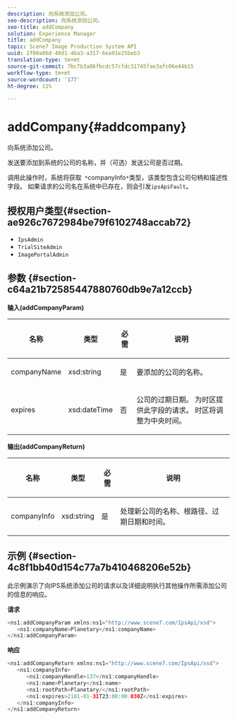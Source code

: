 ```yaml
---
description: 向系统添加公司。
seo-description: 向系统添加公司。
seo-title: addCompany
solution: Experience Manager
title: addCompany
topic: Scene7 Image Production System API
uuid: 2f00a06d-40d1-4ba3-a317-6ea91e25beb3
translation-type: tm+mt
source-git-commit: 7bc7b3a86fbcdc57cfdc31745fae3afc06e44b15
workflow-type: tm+mt
source-wordcount: '177'
ht-degree: 11%

---
```



# addCompany{#addcompany}

向系统添加公司。

发送要添加到系统的公司的名称，并（可选）发送公司是否过期。

调用此操作时，系统将获取` *`companyInfo`*`类型，该类型包含公司句柄和描述性字段。 如果请求的公司名在系统中已存在，则会引发`ipsApiFault`。

## 授权用户类型{#section-ae926c7672984be79f6102748accab72}

* `IpsAdmin`
* `TrialSiteAdmin`
* `ImagePortalAdmin`

## 参数 {#section-c64a21b72585447880760db9e7a12ccb}

**输入(addCompanyParam)**

<table id="table_AA915BAD2E8E4A1B9719725994309CE8"> 
 <thead> 
  <tr> 
   <th colname="col1" class="entry"> <p>名称 </p> </th> 
   <th colname="col2" class="entry"> <p>类型 </p> </th> 
   <th colname="col3" class="entry"> <p>必需 </p> </th> 
   <th colname="col4" class="entry"> <p>说明 </p> </th> 
  </tr> 
 </thead>
 <tbody> 
  <tr> 
   <td colname="col1"> <p><span class="codeph"> <span class="varname"> companyName</span> </span> </p> </td> 
   <td colname="col2"> <p><span class="codeph"> xsd:string</span> </p> </td> 
   <td colname="col3"> <p>是 </p> </td> 
   <td colname="col4"> <p>要添加的公司的名称。 </p> </td> 
  </tr> 
  <tr> 
   <td colname="col1"> <p><span class="codeph"> <span class="varname"> expires</span> </span> </p> </td> 
   <td colname="col2"> <p><span class="codeph"> xsd:dateTime</span> </p> </td> 
   <td colname="col3"> <p>否 </p> </td> 
   <td colname="col4"> <p>公司的过期日期。 为时区提供此字段的请求。 时区将调整为中央时间。 </p> </td> 
  </tr> 
 </tbody> 
</table>

**输出(addCompanyReturn)**

<table id="table_89EBAC0E0FB34793BD843837BB02B518"> 
 <thead> 
  <tr> 
   <th colname="col1" class="entry"> <p>名称 </p> </th> 
   <th colname="col2" class="entry"> <p>类型 </p> </th> 
   <th colname="col3" class="entry"> <p>必需 </p> </th> 
   <th colname="col4" class="entry"> <p>说明 </p> </th> 
  </tr> 
 </thead>
 <tbody> 
  <tr> 
   <td colname="col1"> <p><span class="codeph"> <span class="varname"> companyInfo</span> </span> </p> </td> 
   <td colname="col2"> <p><span class="codeph"> xsd:string</span> </p> </td> 
   <td colname="col3"> <p>是 </p> </td> 
   <td colname="col4"> <p>处理新公司的名称、根路径、过期日期和时间。 </p> </td> 
  </tr> 
 </tbody> 
</table>

## 示例 {#section-4c8f1bb40d154c77a7b410468206e52b}

此示例演示了向IPS系统添加公司的请求以及详细说明执行其他操作所需添加公司的信息的响应。

**请求**

```java
<ns1:addCompanyParam xmlns:ns1="http://www.scene7.com/IpsApi/xsd">
   <ns1:companyName>Planetary</ns1:companyName>
</ns1:addCompanyParam>
```

**响应**

```java
<ns1:addCompanyReturn xmlns:ns1="http://www.scene7.com/IpsApi/xsd">
   <ns1:companyInfo>
      <ns1:companyHandle>137</ns1:companyHandle>
      <ns1:name>Planetary</ns1:name>
      <ns1:rootPath>Planetary/</ns1:rootPath>
      <ns1:expires>2101-01-31T23:00:00.030Z</ns1:expires>
   </ns1:companyInfo>
</ns1:addCompanyReturn>
```


